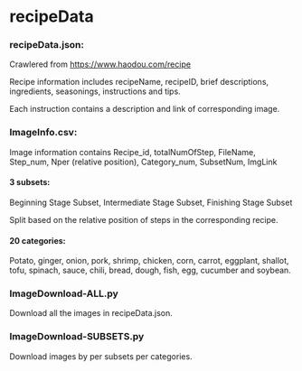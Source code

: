 # recipeData

### recipeData.json:
Crawlered from https://www.haodou.com/recipe

Recipe information includes recipeName, recipeID, brief descriptions, ingredients, seasonings, instructions and tips.

Each instruction contains a description and link of corresponding image.

### ImageInfo.csv:
Image information contains Recipe_id, totalNumOfStep, FileName, Step_num, Nper (relative position), Category_num, SubsetNum, ImgLink

#### 3 subsets:
Beginning Stage Subset, Intermediate Stage Subset, Finishing Stage Subset

Split based on the relative position of steps in the corresponding recipe.

#### 20 categories:
Potato, ginger, onion, pork, shrimp, chicken, corn, carrot, eggplant, shallot, tofu, spinach, sauce, chili, bread, dough, fish, egg, cucumber and soybean.


### ImageDownload-ALL.py
Download all the images in recipeData.json.

### ImageDownload-SUBSETS.py
Download images by per subsets per categories.
